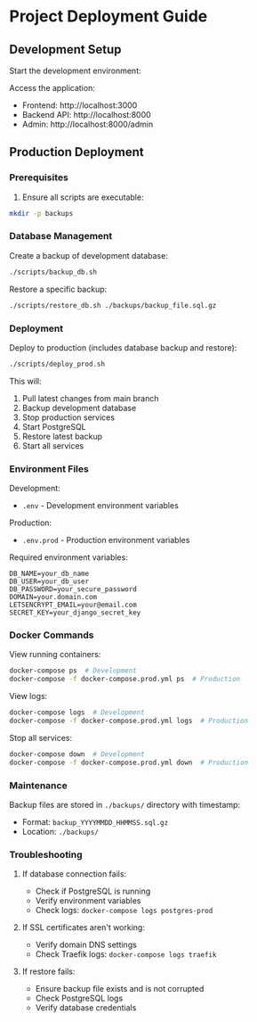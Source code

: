 # Project Deployment Guide

## Development Setup

Start the development environment:

Access the application:
- Frontend: http://localhost:3000
- Backend API: http://localhost:8000
- Admin: http://localhost:8000/admin

## Production Deployment

### Prerequisites
1. Ensure all scripts are executable:
```bash
mkdir -p backups
```

### Database Management

Create a backup of development database:
```bash
./scripts/backup_db.sh
```

Restore a specific backup:
```bash
./scripts/restore_db.sh ./backups/backup_file.sql.gz
```

### Deployment

Deploy to production (includes database backup and restore):
```bash
./scripts/deploy_prod.sh
```

This will:
1. Pull latest changes from main branch
2. Backup development database
3. Stop production services
4. Start PostgreSQL
5. Restore latest backup
6. Start all services

### Environment Files

Development:
- `.env` - Development environment variables

Production:
- `.env.prod` - Production environment variables

Required environment variables:
```plaintext
DB_NAME=your_db_name
DB_USER=your_db_user
DB_PASSWORD=your_secure_password
DOMAIN=your.domain.com
LETSENCRYPT_EMAIL=your@email.com
SECRET_KEY=your_django_secret_key
```

### Docker Commands

View running containers:
```bash
docker-compose ps  # Development
docker-compose -f docker-compose.prod.yml ps  # Production
```

View logs:
```bash
docker-compose logs  # Development
docker-compose -f docker-compose.prod.yml logs  # Production
```

Stop all services:
```bash
docker-compose down  # Development
docker-compose -f docker-compose.prod.yml down  # Production
```

### Maintenance

Backup files are stored in `./backups/` directory with timestamp:
- Format: `backup_YYYYMMDD_HHMMSS.sql.gz`
- Location: `./backups/`

### Troubleshooting

1. If database connection fails:
   - Check if PostgreSQL is running
   - Verify environment variables
   - Check logs: `docker-compose logs postgres-prod`

2. If SSL certificates aren't working:
   - Verify domain DNS settings
   - Check Traefik logs: `docker-compose logs traefik`

3. If restore fails:
   - Ensure backup file exists and is not corrupted
   - Check PostgreSQL logs
   - Verify database credentials